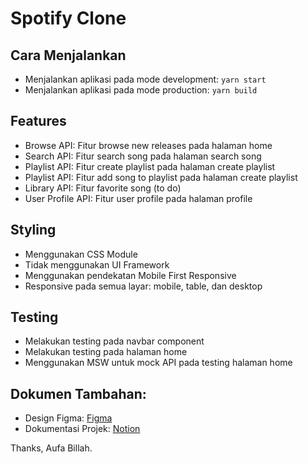 # Spotify Clone

## Cara Menjalankan

- Menjalankan aplikasi pada mode development: `yarn start`
- Menjalankan aplikasi pada mode production: `yarn build`

## Features

- Browse API: Fitur browse new releases pada halaman home
- Search API: Fitur search song pada halaman search song
- Playlist API: Fitur create playlist pada halaman create playlist
- Playlist API: Fitur add song to playlist pada halaman create playlist
- Library API: Fitur favorite song (to do)
- User Profile API: Fitur user profile pada halaman profile

## Styling

- Menggunakan CSS Module
- Tidak menggunakan UI Framework
- Menggunakan pendekatan Mobile First Responsive
- Responsive pada semua layar: mobile, table, dan desktop

## Testing

- Melakukan testing pada navbar component
- Melakukan testing pada halaman home
- Menggunakan MSW untuk mock API pada testing halaman home

## Dokumen Tambahan:

- Design Figma: [Figma](https://www.figma.com/file/yihi3whzJZnl3waZIEWwGS/Spotify-Clone)
- Dokumentasi Projek: [Notion](https://www.notion.so/aufaroot18/Final-Project-06e4cbca4ca148deac24a8dcb885b1d0)

Thanks, Aufa Billah.
